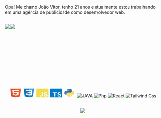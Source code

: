 Opa! Me chamo João Vitor, tenho 21 anos e atualmente estou trabalhando em uma agência de publicidade como desenvolvedor web.

##

<div style="display:flex" align="center">
    <img height="180em" src="https://github-readme-stats.vercel.app/api?username=Neeeveess&show_icons=true&count_private=true&theme=transparent" />
    <img height="180em" src="https://github-readme-stats.vercel.app/api/top-langs/?username=Neeeveess&theme=transparent&layout=compact&hide_progress=true" />
</div>

##

<div align="center"> 
    <img align="justify" alt="HTML" height="30" width="40" src="https://raw.githubusercontent.com/devicons/devicon/master/icons/html5/html5-original.svg">
    <img align="justify" alt="CSS" height="30" width="40" src="https://raw.githubusercontent.com/devicons/devicon/master/icons/css3/css3-original.svg">
    <img align="justify" alt="JavaScript" height="30" width="40" src="https://raw.githubusercontent.com/devicons/devicon/master/icons/javascript/javascript-plain.svg">
    <img align="justify" alt="TypeScript" height="30" width="40" src="https://github.com/devicons/devicon/blob/master/icons/typescript/typescript-original.svg">
    <img align="justify" alt="Python" height="30" width="40" src="https://raw.githubusercontent.com/devicons/devicon/master/icons/python/python-original.svg">
    <img align="justify" alt="JAVA" height="30" width="40" src="https://cdn.jsdelivr.net/gh/devicons/devicon@latest/icons/java/java-original.svg">
    <img align="justify" alt="Php" height="30" width="40" src="https://cdn.jsdelivr.net/gh/devicons/devicon@latest/icons/php/php-original.svg" />
    <img align="justify" alt="React" height="30" width="40" src="https://cdn.jsdelivr.net/gh/devicons/devicon/icons/react/react-original.svg" />
    <img align="justify" alt="Tailwind Css" height="30" width="40" src="https://cdn.jsdelivr.net/gh/devicons/devicon@latest/icons/tailwindcss/tailwindcss-original.svg" />
    
    
</div>

##

<div align="center">
    <a href="https://www.linkedin.com/in/jo%C3%A3o-vitor-neves-marques-79b20b232/" target="_blank"><img align="center" src="https://img.shields.io/badge/-LinkedIn-%230077B5?style=for-the-badge&logo=linkedin&logoColor=white" target="_blank"></a> 
</div>
